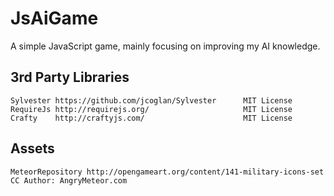 JsAiGame
========

A simple JavaScript game, mainly focusing on improving my AI knowledge.

## 3rd Party Libraries
    Sylvester https://github.com/jcoglan/Sylvester 		MIT License
    RequireJs http://requirejs.org/ 					MIT License
    Crafty    http://craftyjs.com/						MIT License

## Assets
	MeteorRepository http://opengameart.org/content/141-military-icons-set 	CC Author: AngryMeteor.com
